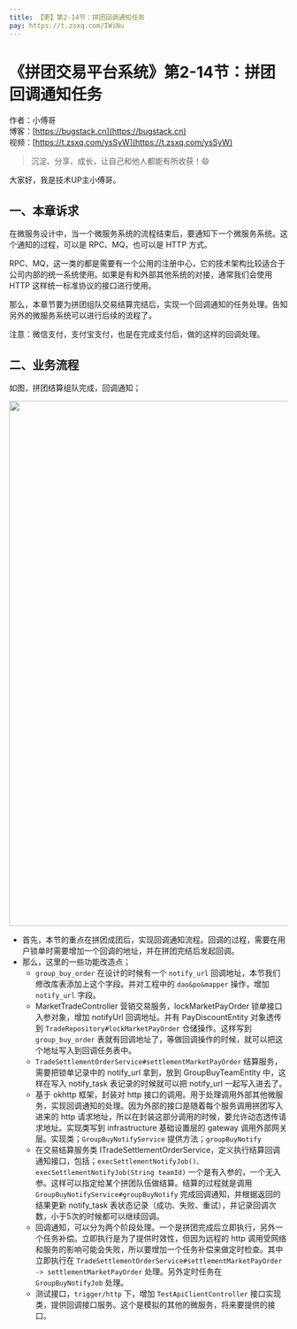 ```yaml
---
title: 【更】第2-14节：拼团回调通知任务
pay: https://t.zsxq.com/IWiNu
---
```


# 《拼团交易平台系统》第2-14节：拼团回调通知任务

作者：小傅哥
<br/>博客：[https://bugstack.cn](https://bugstack.cn)
<br/>视频：[https://t.zsxq.com/ysSyW](https://t.zsxq.com/ysSyW)

> 沉淀、分享、成长，让自己和他人都能有所收获！😄

大家好，我是技术UP主小傅哥。

## 一、本章诉求

在微服务设计中，当一个微服务系统的流程结束后，要通知下一个微服务系统。这个通知的过程，可以是 RPC、MQ，也可以是 HTTP 方式。

RPC、MQ，这一类的都是需要有一个公用的注册中心，它的技术架构比较适合于公司内部的统一系统使用。如果是有和外部其他系统的对接，通常我们会使用 HTTP 这样统一标准协议的接口进行使用。

那么，本章节要为拼团组队交易结算完结后，实现一个回调通知的任务处理。告知另外的微服务系统可以进行后续的流程了。

注意：微信支付，支付宝支付，也是在完成支付后，做的这样的回调处理。

## 二、业务流程

如图，拼团结算组队完成，回调通知；

<div align="center">
    <img src="https://bugstack.cn/images/article/project/group-buy-market/group-buy-market-2-14-01.png" width="950px">
</div>

- 首先，本节的重点在拼团成团后，实现回调通知流程。回调的过程，需要在用户锁单时需要增加一个回调的地址，并在拼团完结后发起回调。
- 那么，这里的一些功能改造点；
  - `group_buy_order` 在设计的时候有一个 `notify_url` 回调地址，本节我们修改库表添加上这个字段。并对工程中的 `dao&po&mapper` 操作，增加 `notify_url` 字段。
  - MarketTradeController 营销交易服务，lockMarketPayOrder 锁单接口入参对象，增加 notifyUrl 回调地址。并有 PayDiscountEntity 对象透传到 `TradeRepository#lockMarketPayOrder` 仓储操作。这样写到 `group_buy_order` 表就有回调地址了，等做回调操作的时候，就可以把这个地址写入到回调任务表中。
  - `TradeSettlementOrderService#settlementMarketPayOrder` 结算服务，需要把锁单记录中的 notify_url 拿到，放到 GroupBuyTeamEntity 中，这样在写入 notify_task 表记录的时候就可以把 notify_url 一起写入进去了。
  - 基于 okhttp 框架，封装对 http 接口的调用。用于处理调用外部其他微服务，实现回调通知的处理。因为外部的接口是随着每个服务调用拼团写入进来的 http 请求地址，所以在封装这部分调用的时候，要允许动态透传请求地址。实现类写到 infrastructure 基础设置层的 gateway 调用外部网关层。实现类；`GroupBuyNotifyService` 提供方法；`groupBuyNotify`
  - 在交易结算服务类 ITradeSettlementOrderService，定义执行结算回调通知接口，包括；`execSettlementNotifyJob()、execSettlementNotifyJob(String teamId)` 一个是有入参的，一个无入参。这样可以指定给某个拼团队伍做结算。结算的过程就是调用 `GroupBuyNotifyService#groupBuyNotify` 完成回调通知，并根据返回的结果更新 notify_task 表状态记录（成功、失败、重试），并记录回调次数，小于5次的时候都可以继续回调。
  - 回调通知，可以分为两个阶段处理。一个是拼团完成后立即执行，另外一个任务补偿。立即执行是为了提供时效性，但因为远程的 http 调用受网络和服务的影响可能会失败，所以要增加一个任务补偿来做定时检查。其中立即执行在 `TradeSettlementOrderService#settlementMarketPayOrder -> settlementMarketPayOrder` 处理。另外定时任务在 `GroupBuyNotifyJob` 处理。
  - 测试接口，`trigger/http` 下，增加 `TestApiClientController` 接口实现类，提供回调接口服务。这个是模拟的其他的微服务，将来要提供的接口。
